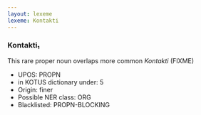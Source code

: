 ```yaml
---
layout: lexeme
lexeme: Kontakti
---
```


###  Kontakti₁

This rare proper noun overlaps more common *Kontakti* (FIXME)
* UPOS:  PROPN
* in KOTUS dictionary under:  5
* Origin:  finer
* Possible NER class:  ORG
* Blacklisted:  PROPN-BLOCKING


